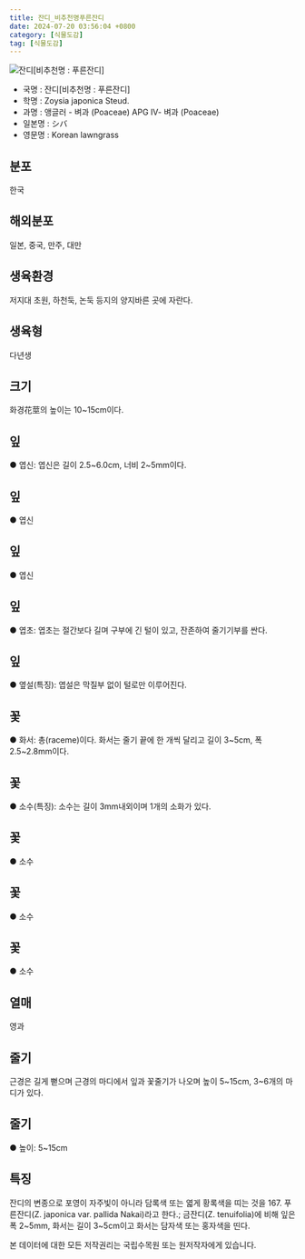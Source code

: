 ```yaml
---
title: 잔디_비추천명푸른잔디
date: 2024-07-20 03:56:04 +0800
category: [식물도감]
tag: [식물도감]
---
```




![잔디[비추천명 : 푸른잔디]](/fileUpload/plants/basic/Gramineae/Zoysia/14795/1_th2.JPG)
- 국명 : 잔디[비추천명 : 푸른잔디]
- 학명 : Zoysia japonica Steud.
- 과명 : 앵글러 - 벼과 (Poaceae) APG Ⅳ- 벼과 (Poaceae)
- 일본명 : シバ
- 영문명 : Korean lawngrass


## 분포
한국
## 해외분포
일본, 중국, 만주, 대만
## 생육환경
저지대 초원, 하천둑, 논둑 등지의 양지바른 곳에 자란다.
## 생육형
다년생
## 크기
화경花莖의 높이는 10~15cm이다.
## 잎
● 엽신: 엽신은 길이 2.5~6.0cm, 너비 2~5mm이다.
## 잎
● 엽신
## 잎
● 엽신
## 잎
● 엽초: 엽초는 절간보다 길며 구부에 긴 털이 있고, 잔존하여 줄기기부를 싼다.
## 잎
● 옆설(특징): 엽설은 막질부 없이 털로만 이루어진다.
## 꽃
● 화서: 총(raceme)이다. 화서는 줄기 끝에 한 개씩 달리고 길이 3~5cm, 폭 2.5~2.8mm이다.
## 꽃
● 소수(특징): 소수는 길이 3mm내외이며 1개의 소화가 있다.
## 꽃
● 소수
## 꽃
● 소수
## 꽃
● 소수
## 열매
영과
## 줄기
근경은 길게 뻗으며 근경의 마디에서 잎과 꽃줄기가 나오며 높이 5~15cm, 3~6개의 마디가 있다.
## 줄기
● 높이: 5~15cm
## 특징
잔디의 변종으로 포영이 자주빛이 아니라 담록색 또는 엷게 황록색을 띠는 것을 167. 푸른잔디(Z. japonica var. pallida Nakai)라고 한다.; 금잔디(Z. tenuifolia)에 비해 잎은 폭 2~5mm, 화서는 길이 3~5cm이고 화서는 담자색 또는 홍자색을 띤다.






본 데이터에 대한 모든 저작권리는 국립수목원 또는 원저작자에게 있습니다.
